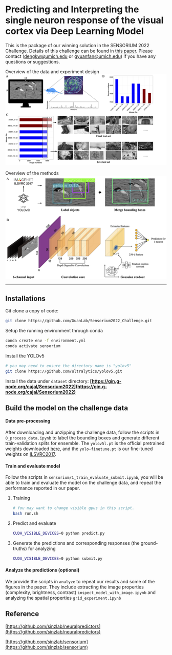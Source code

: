 # **Predicting and Interpreting the single neuron response of the visual cortex via Deep Learning Model**

This is the package of our winning solution in the SENSORIUM 2022 Challenge. Details of this challenge can be found in [this paper](https://arxiv.org/abs/2206.08666). Please contact ([dengkw@umich.edu](mailto:dengkw@umich.edu) or [gyuanfan@umich.edu](mailto:gyuanfan@umich.edu)) if you have any questions or suggestions.

Overview of the data and experiment design
![Figure1](figs/Figure1.png?raw=true "Title")

Overview of the methods
![Figure2](figs/Figure2.png?raw=true "Title")

---

## Installations

Git clone a copy of code:

```bash
git clone https://github.com/GuanLab/Sensorium2022_Challenge.git
```

Setup the running environment through conda

```bash
conda create env -f environment.yml
conda activate sensorium
```

Install the YOLOv5

```bash
# you may need to ensure the directory name is "yolov5"
git clone https://github.com/ultralytics/yolov5.git
```

Install the data under `dataset` directory: **[https://gin.g-node.org/cajal/Sensorium2022](https://gin.g-node.org/cajal/Sensorium2022)**

## Build the model on the challenge data

#### Data pre-processing

After downloading and unzipping the challenge data, follow the scripts in `0_process_data.ipynb` to label the bounding boxes and generate different train-validation splits for ensemble. The `yolov5l.pt` is the official pretrained weights downloaded [here](https://github.com/ultralytics/yolov5/releases/download/v7.0/yolov5l.pt), and the `yolo-finetune.pt` is our fine-tuned weights on [ILSVRC2017](https://www.kaggle.com/c/imagenet-object-localization-challenge).

#### Train and evaluate model

Follow the scripts in `sensorium/1_train_evaluate_submit.ipynb`, you will be able to train and evaluate the model on the challenge data, and repeat the performance reported in our paper.

1. Training

   ```bash
   # You may want to change visible gpus in this script.
   bash run.sh
   ```
2. Predict and evaluate

   ```bash
   CUDA_VISIBLE_DEVICES=0 python predict.py
   ```
3. Generate the predictions and corresponding responses (the ground-truths) for analyzing

   ```bash
   CUDA_VISIBLE_DEVICES=0 python submit.py
   ```

#### Analyze the predictions (optional)

We provide the scripts in `analyze` to repeat our results and some of the figures in the paper. They include extracting the image properties (complexity, brightness, contrast) `inspect_model_with_image.ipynb` and analyzing the spatial properties `grid_experiment.ipynb`

## Reference

[https://github.com/sinzlab/neuralpredictors](https://github.com/sinzlab/neuralpredictors)

[https://github.com/sinzlab/sensorium](https://github.com/sinzlab/sensorium)
